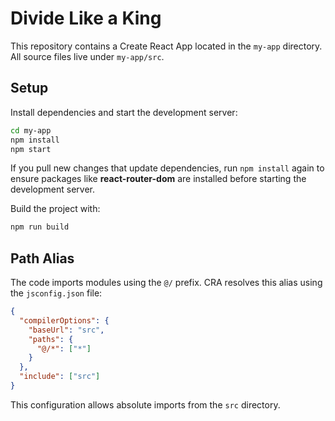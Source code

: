 # Divide Like a King

This repository contains a Create React App located in the `my-app` directory. All source files live under `my-app/src`.

## Setup

Install dependencies and start the development server:

```bash
cd my-app
npm install
npm start
```

If you pull new changes that update dependencies, run `npm install` again to
ensure packages like **react-router-dom** are installed before starting the
development server.

Build the project with:

```bash
npm run build
```

## Path Alias

The code imports modules using the `@/` prefix. CRA resolves this alias using the `jsconfig.json` file:

```json
{
  "compilerOptions": {
    "baseUrl": "src",
    "paths": {
      "@/*": ["*"]
    }
  },
  "include": ["src"]
}
```

This configuration allows absolute imports from the `src` directory.

